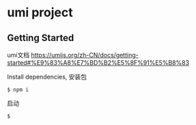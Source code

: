 # umi project

## Getting Started

umi文档
https://umijs.org/zh-CN/docs/getting-started#%E9%83%A8%E7%BD%B2%E5%8F%91%E5%B8%83


Install dependencies,
安装包

```
$ npm i
```

启动

```bash
$ 
```

